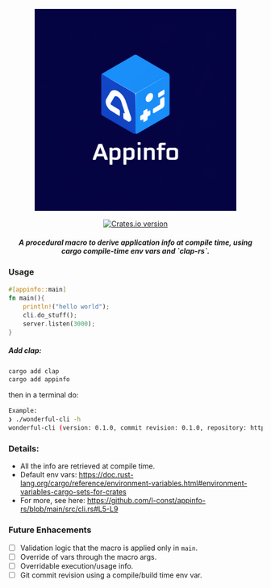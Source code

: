 
<p align="center">
    <img width="400" alt="AppInfo Logo" src="https://raw.githubusercontent.com/l-const/appinfo-rs/master/appinfo-logo.png">
    <p align="center">
    <a href="https://crates.io/crates/appinfo">
        <img
      src="https://img.shields.io/crates/v/appinfo?style=flat-square"
      alt="Crates.io version"
  /></a>
    <h5 align="center">A procedural macro to derive application info at compile time, using cargo compile-time env vars and `clap-rs`.</h5>
 </p>
</p>



### Usage

```rust
#[appinfo::main]
fn main(){
    println!("hello world");
    cli.do_stuff();
    server.listen(3000);
}
```

##### Add clap:
```bash
cargo add clap
cargo add appinfo
```

then in a terminal do:

```bash
Example:
❯ ./wonderful-cli -h
wonderful-cli (version: 0.1.0, commit revision: 0.1.0, repository: https://github.com/l-const/wonderful-cli) - A cli app that utilises the appinfo macro.
```


### Details: 
* All the info are retrieved at compile time.
* Default env vars: https://doc.rust-lang.org/cargo/reference/environment-variables.html#environment-variables-cargo-sets-for-crates
* For more, see here: https://github.com/l-const/appinfo-rs/blob/main/src/cli.rs#L5-L9

### Future Enhacements

- [ ] Validation logic that the macro is applied only in `main`.
- [ ] Override of vars through the macro args.
- [ ] Overridable execution/usage info.
- [ ] Git commit revision using a compile/build time env var.
